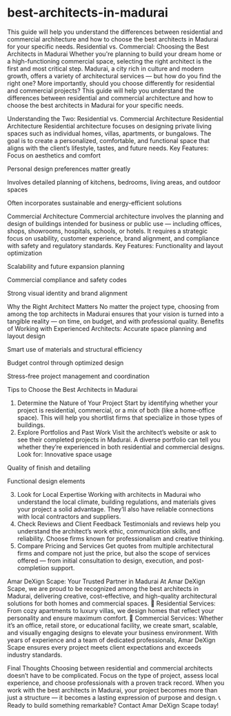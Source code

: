 # best-architects-in-madurai
This guide will help you understand the differences between residential and commercial architecture and how to choose the best architects in Madurai for your specific needs.
Residential vs. Commercial: Choosing the Best Architects in Madurai
Whether you're planning to build your dream home or a high-functioning commercial space, selecting the right architect is the first and most critical step. Madurai, a city rich in culture and modern growth, offers a variety of architectural services — but how do you find the right one? More importantly, should you choose differently for residential and commercial projects?
This guide will help you understand the differences between residential and commercial architecture and how to choose the best architects in Madurai for your specific needs.

Understanding the Two: Residential vs. Commercial Architecture
Residential Architecture
Residential architecture focuses on designing private living spaces such as individual homes, villas, apartments, or bungalows. The goal is to create a personalized, comfortable, and functional space that aligns with the client’s lifestyle, tastes, and future needs.
Key Features:
Focus on aesthetics and comfort


Personal design preferences matter greatly


Involves detailed planning of kitchens, bedrooms, living areas, and outdoor spaces


Often incorporates sustainable and energy-efficient solutions


Commercial Architecture
Commercial architecture involves the planning and design of buildings intended for business or public use — including offices, shops, showrooms, hospitals, schools, or hotels. It requires a strategic focus on usability, customer experience, brand alignment, and compliance with safety and regulatory standards.
Key Features:
Functionality and layout optimization


Scalability and future expansion planning


Commercial compliance and safety codes


Strong visual identity and brand alignment



Why the Right Architect Matters
No matter the project type, choosing from among the top architects in Madurai ensures that your vision is turned into a tangible reality — on time, on budget, and with professional quality.
Benefits of Working with Experienced Architects:
Accurate space planning and layout design


Smart use of materials and structural efficiency


Budget control through optimized design


Stress-free project management and coordination



Tips to Choose the Best Architects in Madurai
1. Determine the Nature of Your Project
Start by identifying whether your project is residential, commercial, or a mix of both (like a home-office space). This will help you shortlist firms that specialize in those types of buildings.
2. Explore Portfolios and Past Work
Visit the architect’s website or ask to see their completed projects in Madurai. A diverse portfolio can tell you whether they’re experienced in both residential and commercial designs. Look for:
Innovative space usage


Quality of finish and detailing


Functional design elements


3. Look for Local Expertise
Working with architects in Madurai who understand the local climate, building regulations, and materials gives your project a solid advantage. They’ll also have reliable connections with local contractors and suppliers.
4. Check Reviews and Client Feedback
Testimonials and reviews help you understand the architect’s work ethic, communication skills, and reliability. Choose firms known for professionalism and creative thinking.
5. Compare Pricing and Services
Get quotes from multiple architectural firms and compare not just the price, but also the scope of services offered — from initial consultation to design, execution, and post-completion support.

Amar DeXign Scape: Your Trusted Partner in Madurai
At Amar DeXign Scape, we are proud to be recognized among the best architects in Madurai, delivering creative, cost-effective, and high-quality architectural solutions for both homes and commercial spaces.
🏡 Residential Services: From cozy apartments to luxury villas, we design homes that reflect your personality and ensure maximum comfort.
🏢 Commercial Services: Whether it’s an office, retail store, or educational facility, we create smart, scalable, and visually engaging designs to elevate your business environment.
With years of experience and a team of dedicated professionals, Amar DeXign Scape ensures every project meets client expectations and exceeds industry standards.

Final Thoughts
Choosing between residential and commercial architects doesn’t have to be complicated. Focus on the type of project, assess local experience, and choose professionals with a proven track record. When you work with the best architects in Madurai, your project becomes more than just a structure — it becomes a lasting expression of purpose and design.
📞 Ready to build something remarkable? Contact Amar DeXign Scape today!


